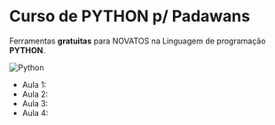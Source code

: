 # Curso de PYTHON p/ Padawans
Ferramentas **gratuitas** para NOVATOS na Linguagem de programação **PYTHON**.

![Python](https://github.com/FerreiraWalter/Python-Padawan/blob/main/Aula%201/imagem_2020-12-17_220117%20(1).png)

* Aula 1:
* Aula 2:
* Aula 3:
* Aula 4:
